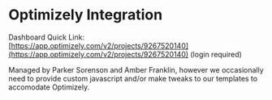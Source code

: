 # Optimizely Integration

Dashboard Quick Link: [https://app.optimizely.com/v2/projects/9267520140](https://app.optimizely.com/v2/projects/9267520140) (login required)

Managed by Parker Sorenson and Amber Franklin, however we occasionally need to provide custom javascript and/or make tweaks to our templates to accomodate Optimizely.
